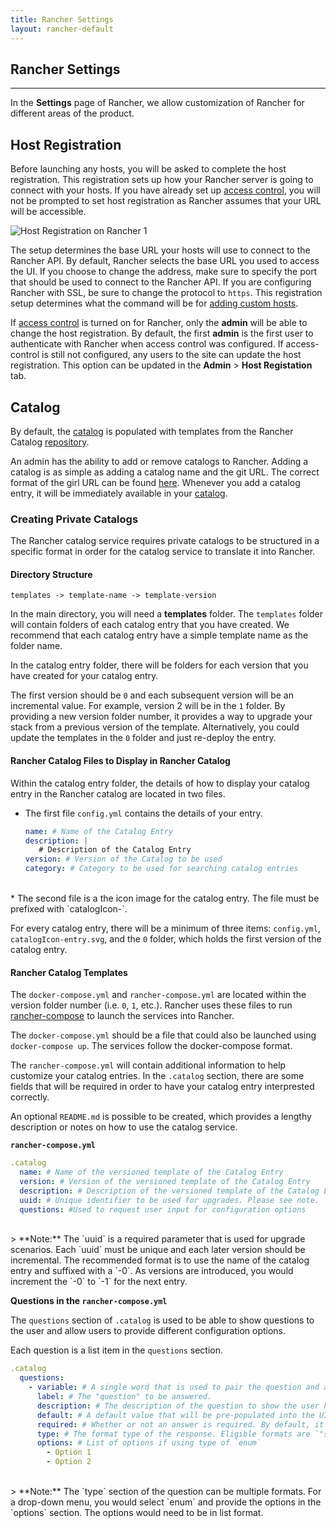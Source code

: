 ```yaml
---
title: Rancher Settings
layout: rancher-default
---
```


## Rancher Settings
---

In the **Settings** page of Rancher, we allow customization of Rancher for different areas of the product.

## Host Registration

Before launching any hosts, you will be asked to complete the host registration. This registration sets up how your Rancher server is going to connect with your hosts. If you have already set up [access control]({{site.baseurl}}/rancher/configuration/access-control), you will not be prompted to set host registration as Rancher assumes that your URL will be accessible.

![Host Registration on Rancher 1]({{site.baseurl}}/img/rancher/rancher_hosts_registration_1.png)

The setup determines the base URL your hosts will use to connect to the Rancher API. By default, Rancher selects the base URL you used to access the UI.  If you choose to change the address, make sure to specify the port that should be used to connect to the Rancher API. If you are configuring Rancher with SSL, be sure to change the protocol to `https`. This registration setup determines what the command will be for [adding custom hosts]({{site.baseurl}}/rancher/rancher-ui/infrastructure/hosts/custom/).

If [access control]({{site.baseurl}}/rancher/configuration/access-control/) is turned on for Rancher, only the **admin** will be able to change the host registration. By default, the first **admin** is the first user to authenticate with Rancher when access control was configured. If access-control is still not configured, any users to the site can update the host registration. This option can be updated in the **Admin** > **Host Registation** tab. 

## Catalog

By default, the [catalog]({{site.baseurl}}/rancher/rancher-ui/applications/catalog/) is populated with templates from the Rancher Catalog [repository](https://github.com/rancher/rancher-catalog). 

An admin has the ability to add or remove catalogs to Rancher. Adding a catalog is as simple as adding a catalog name and the git URL. The correct format of the girl URL can be found [here](https://git-scm.com/docs/git-clone#_git_urls_a_id_urls_a). Whenever you add a catalog entry, it will be immediately available in your [catalog]({{site.baseurl}}/rancher/rancher-ui/applications/catalog/).

### Creating Private Catalogs

The Rancher catalog service requires private catalogs to be structured in a specific format in order for the catalog service to translate it into Rancher. 

#### Directory Structure

```
templates -> template-name -> template-version
```

In the main directory, you will need a **templates** folder. The `templates` folder will contain folders of each catalog entry that you have created. We recommend that each catalog entry have a simple template name as the folder name. 

In the catalog entry folder, there will be folders for each version that you have created for your catalog entry. 

The first version should be `0` and each subsequent version will be an incremental value. For example, version 2 will be in the `1` folder. By providing a new version folder number, it provides a way to upgrade your stack from a previous version of the template. Alternatively, you could update the templates in the `0` folder and just re-deploy the entry. 

#### Rancher Catalog Files to Display in Rancher Catalog

Within the catalog entry folder, the details of how to display your catalog entry in the Rancher catalog are located in two files.

* The first file `config.yml` contains the details of your entry.

     ```yaml
     name: # Name of the Catalog Entry 
     description: |
        # Description of the Catalog Entry
     version: # Version of the Catalog to be used 
     category: # Category to be used for searching catalog entries
     ```
<br>
* The second file is a the icon image for the catalog entry. The file must be prefixed with `catalogIcon-`. 

For every catalog entry, there will be a minimum of three items: `config.yml`, `catalogIcon-entry.svg`, and the `0` folder, which holds the first version of the catalog entry. 

#### Rancher Catalog Templates 

The `docker-compose.yml` and `rancher-compose.yml` are located within the version folder number (i.e. `0`, `1`, etc.). Rancher uses these files to run [rancher-compose]({{site.baseurl}}/rancher/rancher-compose/) to launch the services into Rancher.

The `docker-compose.yml` should be a file that could also be launched using `docker-compose up`. The services follow the docker-compose format.

The `rancher-compose.yml` will contain additional information to help customize your catalog entries. In the `.catalog` section, there are some fields that will be required in order to have your catalog entry interprested correctly.

An optional `README.md` is possible to be created, which provides a lengthy description or notes on how to use the catalog service. 


**`rancher-compose.yml`**

```yaml
.catalog
  name: # Name of the versioned template of the Catalog Entry 
  version: # Version of the versioned template of the Catalog Entry 
  description: # Description of the versioned template of the Catalog Entry
  uuid: # Unique identifier to be used for upgrades. Please see note. 
  questions: #Used to request user input for configuration options
```
<br>
> **Note:** The `uuid` is a required parameter that is used for upgrade scenarios. Each `uuid` must be unique and each later version should be incremental. The recommended format is to use the name of the catalog entry and suffixed with a `-0`. As versions are introduced, you would increment the `-0` to `-1` for the next entry. 

**Questions in the `rancher-compose.yml`**

The `questions` section of `.catalog` is used to be able to show questions to the user and allow users to provide different configuration options. 

Each question is a list item in the `questions` section.

```yaml
.catalog
  questions:
    - variable: # A single word that is used to pair the question and answer.
      label: # The "question" to be answered.
      description: # The description of the question to show the user how to answer the question.
      default: # A default value that will be pre-populated into the UI
      required: # Whether or not an answer is required. By default, it's considered `false`.
      type: # The format type of the response. Eligible formats are `"string"`, `"int"`, `enum`,  `"multiline"`, `"service"`
      options: # List of options if using type of `enum`
        - Option 1
        - Option 2
```
<br>
> **Note:** The `type` section of the question can be multiple formats. For a drop-down menu, you would select `enum` and provide the options in the `options` section. The options would need to be in list format. 









